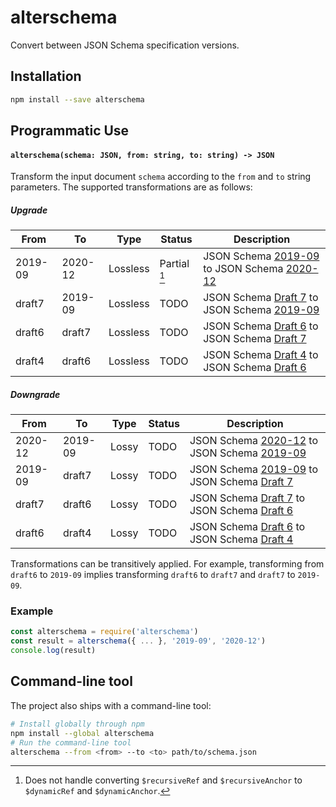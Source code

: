 alterschema
===========

Convert between JSON Schema specification versions.

Installation
------------

```sh
npm install --save alterschema
```

Programmatic Use
----------------

#### `alterschema(schema: JSON, from: string, to: string) -> JSON`

Transform the input document `schema` according to the `from` and `to` string
parameters. The supported transformations are as follows:

##### Upgrade

| From    | To      | Type     | Status       | Description                                                      |
|---------|---------|----------|--------------|------------------------------------------------------------------|
| 2019-09 | 2020-12 | Lossless | Partial [^1] | JSON Schema [2019-09][2019-09] to JSON Schema [2020-12][2020-12] |
| draft7  | 2019-09 | Lossless | TODO         | JSON Schema [Draft 7][draft7] to JSON Schema [2019-09][2019-09]  |
| draft6  | draft7  | Lossless | TODO         | JSON Schema [Draft 6][draft6] to JSON Schema [Draft 7][draft7]   |
| draft4  | draft6  | Lossless | TODO         | JSON Schema [Draft 4][draft4] to JSON Schema [Draft 6][draft6]   |

[^1]: Does not handle converting `$recursiveRef` and `$recursiveAnchor` to `$dynamicRef` and `$dynamicAnchor`.

##### Downgrade

| From    | To      | Type     | Status     | Description                                                      |
|---------|---------|----------|------------|------------------------------------------------------------------|
| 2020-12 | 2019-09 | Lossy    | TODO       | JSON Schema [2020-12][2020-12] to JSON Schema [2019-09][2019-09] |
| 2019-09 | draft7  | Lossy    | TODO       | JSON Schema [2019-09][2019-09] to JSON Schema [Draft 7][draft7]  |
| draft7  | draft6  | Lossy    | TODO       | JSON Schema [Draft 7][draft7] to JSON Schema [Draft 6][draft6]   |
| draft6  | draft4  | Lossy    | TODO       | JSON Schema [Draft 6][draft6] to JSON Schema [Draft 4][draft4]   |

Transformations can be transitively applied. For example, transforming from
`draft6` to `2019-09` implies transforming `draft6` to `draft7` and `draft7` to
`2019-09`.

### Example

```js
const alterschema = require('alterschema')
const result = alterschema({ ... }, '2019-09', '2020-12')
console.log(result)
```

Command-line tool
-----------------

The project also ships with a command-line tool:

```sh
# Install globally through npm
npm install --global alterschema
# Run the command-line tool
alterschema --from <from> --to <to> path/to/schema.json
```

[2020-12]: https://json-schema.org/draft/2020-12/json-schema-core.html
[2019-09]: https://datatracker.ietf.org/doc/html/draft-handrews-json-schema-02
[draft7]: https://datatracker.ietf.org/doc/html/draft-handrews-json-schema-00
[draft6]: https://datatracker.ietf.org/doc/html/draft-wright-json-schema-01
[draft4]: https://datatracker.ietf.org/doc/html/draft-zyp-json-schema-04
